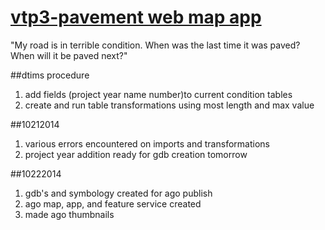 [vtp3-pavement web map app](http://vtrans.maps.arcgis.com/apps/webappviewer/index.html?id=c4e33f213ee84cb4b69ab44cf73445d8)
=============

"My road is in terrible condition. When was the last time it was paved? When will it be paved next?"

##dtims procedure
1. add fields (project year name number)to current condition tables
2. create and run table transformations using most length and max value

##10212014
1. various errors encountered on imports and transformations
2. project year addition ready for gdb creation tomorrow

##10222014
1. gdb's and symbology created for ago publish
2. ago map, app, and feature service created
3. made ago thumbnails
